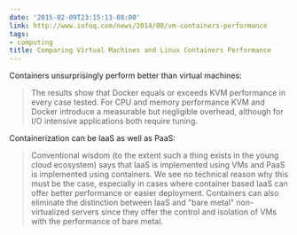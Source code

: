 ```yaml
---
date: '2015-02-09T23:15:13-08:00'
link: http://www.infoq.com/news/2014/08/vm-containers-performance
tags:
- computing
title: Comparing Virtual Machines and Linux Containers Performance
---
```


Containers unsurprisingly perform better than virtual machines:

>The results show that Docker equals or exceeds KVM performance in every case tested. For CPU and memory performance KVM and Docker introduce a measurable but negligible overhead, although for I/O intensive applications both require tuning.

Containerization can be IaaS as well as PaaS:

>Conventional wisdom (to the extent such a thing exists in the young cloud ecosystem) says that IaaS is implemented using VMs and PaaS is implemented using containers. We see no technical reason why this must be the case, especially in cases where container based IaaS can offer better performance or easier deployment. Containers can also eliminate the distinction between IaaS and "bare metal" non-virtualized servers since they offer the control and isolation of VMs with the performance of bare metal.

